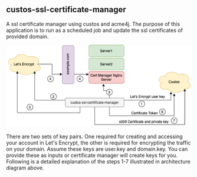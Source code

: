 ## custos-ssl-certificate-manager

A ssl certificate manager using custos and acme4j. The purpose of this application is to run as a scheduled job and 
update the ssl certificates of provided domain.

![Architecture](resource/ssl-certificate-manager.png)

There are two sets of key pairs. One required for creating and accessing your account in Let's Encrypt, the other is 
required for encrypting the traffic on your domain. Assume these keys are user.key and domain.key. You can 
provide these as inputs or certificate manager will create keys for you. Following is a detailed explanation of the 
steps 1-7 illustrated in architecture diagram above.